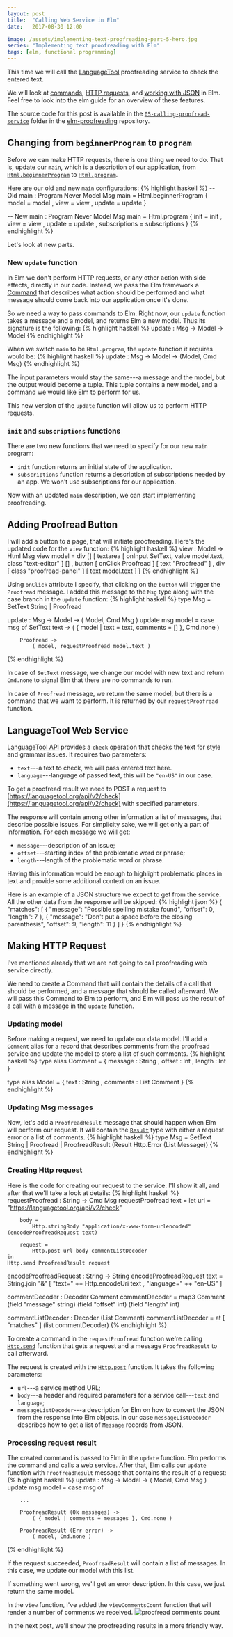 ```yaml
---
layout: post
title:  "Calling Web Service in Elm"
date:   2017-08-30 12:00

image: /assets/implementing-text-proofreading-part-5-hero.jpg
series: "Implementing text proofreading with Elm"
tags: [elm, functional programming]
---
```


This time we will call the [LanguageTool](https://languagetool.org/) proofreading service to check the entered text.

We will look at [commands](https://guide.elm-lang.org/architecture/effects/), [HTTP requests](https://guide.elm-lang.org/architecture/effects/http.html), and [working with JSON](https://guide.elm-lang.org/interop/json.html) in Elm. Feel free to look into the elm guide for an overview of these features.

The source code for this post is available in the [`05-calling-proofread-service`](https://github.com/dmitryrogozhny/elm-proofreading/tree/master/05-calling-proofread-service) folder in the [elm-proofreading](https://github.com/dmitryrogozhny/elm-proofreading) repository.

## Changing from `beginnerProgram` to `program`

Before we can make HTTP requests, there is one thing we need to do. That is, update our `main`, which is a description of our application, from [`Html.beginnerProgram`](http://package.elm-lang.org/packages/elm-lang/html/1.1.0/Html-App#beginnerProgram) to [`Html.program`](http://package.elm-lang.org/packages/elm-lang/html/1.1.0/Html-App#program).

Here are our old and new `main` configurations:
{% highlight haskell %}
-- Old
main : Program Never Model Msg
main =
    Html.beginnerProgram
        { model = model
        , view = view
        , update = update
        }

-- New
main : Program Never Model Msg
main =
    Html.program
        { init = init
        , view = view
        , update = update
        , subscriptions = subscriptions
        }
{% endhighlight %}

Let's look at new parts.

### New `update` function
In Elm we don't perform HTTP requests, or any other action with side effects, directly in our code. Instead, we pass the Elm framework a [Command](https://www.elm-tutorial.org/en/03-subs-cmds/02-commands.html) that describes what action should be performed and what message should come back into our application once it's done.

So we need a way to pass commands to Elm. Right now, our `update` function takes a message and a model, and returns Elm a new model. Thus its signature is the following:
{% highlight haskell %}
update : Msg -> Model -> Model
{% endhighlight %}

When we switch `main` to be `Html.program`, the `update` function it requires would be:
{% highlight haskell %}
update : Msg -> Model -> (Model, Cmd Msg)
{% endhighlight %}

The input parameters would stay the same---a message and the model, but the output would become a tuple. This tuple contains a new model, and a command we would like Elm to perform for us.

This new version of the `update` function will allow us to perform HTTP requests.

### `init` and `subscriptions` functions
There are two new functions that we need to specify for our new `main` program:

- `init` function returns an initial state of the application.
- `subscriptions` function returns a description of subscriptions needed by an app. We won't use subscriptions for our application.

Now with an updated `main` description, we can start implementing proofreading.

## Adding Proofread Button

I will add a button to a page, that will initiate proofreading. Here's the updated code for the `view` function:
{% highlight haskell %}
view : Model -> Html Msg
view model =
    div []
        [ textarea [ onInput SetText, value model.text, class "text-editor" ] []
        , button [ onClick Proofread ] [ text "Proofread" ]
        , div [ class "proofread-panel" ] [ text model.text ]
        ]
{% endhighlight %}

Using `onClick` attribute I specify, that clicking on the `button` will trigger the `Proofread` message. I added this message to the `Msg` type along with the case branch in the `update` function:
{% highlight haskell %}
type Msg
    = SetText String
    | Proofread

update : Msg -> Model -> ( Model, Cmd Msg )
update msg model =
    case msg of
        SetText text ->
            ( { model | text = text, comments = [] }, Cmd.none )

        Proofread ->
            ( model, requestProofread model.text )
{% endhighlight %}

In case of `SetText` message, we change our model with new text and return `Cmd.none` to signal Elm that there are no commands to run.

In case of `Proofread` message, we return the same model, but there is a command that we want to perform. It is returned by our `requestProofread` function.

## LanguageTool Web Service
[LanguageTool API](https://languagetool.org/http-api/swagger-ui/#!/default/post_check) provides a `check` operation that checks the text for style and grammar issues. It requires two parameters:
- `text`---a text to check, we will pass entered text here.
- `language`---language of passed text, this will be `"en-US"` in our case.

To get a proofread result we need to POST a request to [https://languagetool.org/api/v2/check](https://languagetool.org/api/v2/check) with specified parameters.

The response will contain among other information a list of messages, that describe possible issues. For simplicity sake, we will get only a part of information. For each message we will get:
- `message`---description of an issue;
- `offset`---starting index of the problematic word or phrase;
- `length`---length of the problematic word or phrase.

Having this information would be enough to highlight problematic places in text and provide some additional context on an issue.

Here is an example of a JSON structure we expect to get from the service. All the other data from the response will be skipped:
{% highlight json %}
{
  "matches": [
    {
      "message": "Possible spelling mistake found",
      "offset": 0,
      "length": 7
    },
    {
      "message": "Don't put a space before the closing parenthesis",
      "offset": 9,
      "length": 11
    }
  ]
}
{% endhighlight %}


## Making HTTP Request
I've mentioned already that we are not going to call proofreading web service directly.

We need to create a Command that will contain the details of a call that should be performed, and a message that should be called afterward. We will pass this Command to Elm to perform, and Elm will pass us the result of a call with a message in the `update` function.

### Updating model
Before making a request, we need to update our data model. I'll add a `Comment` alias for a record that describes comments from the proofread service and update the model to store a list of such comments.
{% highlight haskell %}
type alias Comment =
    { message : String
    , offset : Int
    , length : Int
    }


type alias Model =
    { text : String
    , comments : List Comment
    }
{% endhighlight %}

### Updating Msg messages
Now, let's add a `ProofreadResult` message that should happen when Elm will perform our request. It will contain the [`Result`](https://guide.elm-lang.org/error_handling/result.html) type with either a request error or a list of comments.
{% highlight haskell %}
type Msg
    = SetText String
    | Proofread
    | ProofreadResult (Result Http.Error (List Message))
{% endhighlight %}

### Creating Http request
Here is the code for creating our request to the service. I'll show it all, and after that we'll take a look at details:
{% highlight haskell %}
requestProofread : String -> Cmd Msg
requestProofread text =
    let
        url =
            "https://languagetool.org/api/v2/check"

        body =
            Http.stringBody "application/x-www-form-urlencoded" (encodeProofreadRequest text)

        request =
            Http.post url body commentListDecoder
    in
    Http.send ProofreadResult request


encodeProofreadRequest : String -> String
encodeProofreadRequest text =
    String.join "&"
        [ "text=" ++ Http.encodeUri text
        , "language=" ++ "en-US"
        ]


commentDecoder : Decoder Comment
commentDecoder =
    map3 Comment
        (field "message" string)
        (field "offset" int)
        (field "length" int)


commentListDecoder : Decoder (List Comment)
commentListDecoder =
    at [ "matches" ] (list commentDecoder)
{% endhighlight %}

To create a command in the `requestProofread` function we're calling [`Http.send`](http://package.elm-lang.org/packages/elm-lang/http/1.0.0/Http#send) function that gets a request and a message `ProofreadResult` to call afterward.

The request is created with the [`Http.post`](http://package.elm-lang.org/packages/elm-lang/http/latest/Http#post) function. It takes the following parameters:
- `url`---a service method URL;
- `body`---a header and required parameters for a service call---`text` and `language`;
- `messageListDecoder`---a description for Elm on how to convert the JSON from the response into Elm objects. In our case `messageListDecoder` describes how to get a list of `Message` records from JSON.

### Processing request result
The created command is passed to Elm in the `update` function. Elm performs the command and calls a web service. After that, Elm calls our `update` function with `ProofreadResult` message that contains the result of a request:
{% highlight haskell %}
update : Msg -> Model -> ( Model, Cmd Msg )
update msg model =
    case msg of

        ...

        ProofreadResult (Ok messages) ->
            ( { model | comments = messages }, Cmd.none )

        ProofreadResult (Err error) ->
            ( model, Cmd.none )

{% endhighlight %}

If the request succeeded, `ProofreadResult` will contain a list of messages. In this case, we update our model with this list.

If something went wrong, we'll get an error description. In this case, we just return the same model.

In the `view` function, I've added the `viewCommentsCount` function that will render a number of comments we received.
![proofread comments count](/assets/implementing-text-proofreading-with-elm-proofread-comments.png)


In the next post, we'll show the proofreading results in a more friendly way.
